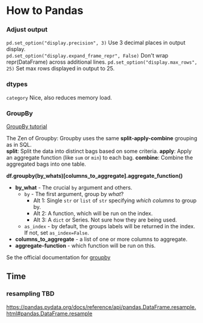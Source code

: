 # How to Pandas

### Adjust output
`pd.set_option("display.precision", 3)` Use 3 decimal places in output display.  
`pd.set_option("display.expand_frame_repr", False)` Don't wrap repr(DataFrame) across additional lines.
`pd.set_option("display.max_rows", 25)` Set max rows displayed in output to 25.

### dtypes
`category` Nice, also reduces memory load.



### GroupBy
[GroupBy tutorial](https://realpython.com/pandas-groupby/)  



The Zen of Groupby:
Groupby uses the same **split-apply-combine** grouping as in SQL.   
**split**: Split the data into distinct bags based on some criteria. 
**apply**: Apply an aggregate function (like `sum` or `min`) to each bag. 
**combine**: Combine the aggregated bags into one table.


**df.groupby(by_whats)[columns_to_aggregate].aggregate_function()**
* **by_what** - The crucial `by` argument and others.
  * `by` - The first argument, group by *what*?
    * Alt 1: Single `str` or `list` of `str` specifying *which columns* to group by.
    * Alt 2: A function, which will be run on the index.
    * Alt 3: A `dict` or Series. Not sure how they are being used.
  * `as_index` - by default, the groups labels will be returned in the index. If not, set `as_index=False`.
* **columns_to_aggregate** - a list of one or more columns to aggregate.
* **aggregate-function** - which function will be run on this.


Se the official documentation for [groupby](https://pandas.pydata.org/docs/reference/api/pandas.DataFrame.groupby.html?highlight=groupby#pandas.DataFrame.groupby)


## Time

### resampling TBD
https://pandas.pydata.org/docs/reference/api/pandas.DataFrame.resample.html#pandas.DataFrame.resample
